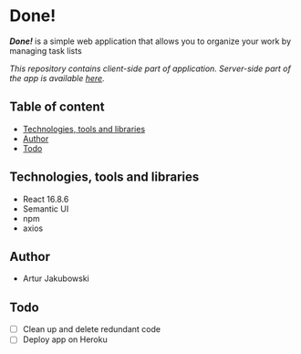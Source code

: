 # Done!

***Done!*** is a simple web application that allows you to organize your work by managing task lists

*This repository contains client-side part of application. Server-side part of the app is available [here](https://github.com/jakubowski1005/done-api).*


## Table of content

- [Technologies, tools and libraries](#technologies-tools-and-libraries)
- [Author](#author)
- [Todo](#todo)

## Technologies, tools and libraries ##

- React 16.8.6
- Semantic UI
- npm
- axios

## Author

- Artur Jakubowski

## Todo

- [ ] Clean up and delete redundant code
- [ ] Deploy app on Heroku
